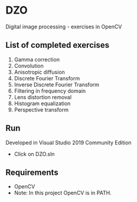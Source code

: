 # DZO
 Digital image processing - exercises in OpenCV

 ## List of completed exercises
 1) Gamma correction
 2) Convolution
 3) Anisotropic diffusion
 4) Discrete Fourier Transform
 5) Inverse Discrete Fourier Transform
 6) Filtering in frequency domain
 7) Lens distortion removal
 8) Histogram equalization
 9) Perspective transform

 ## Run
 Developed in Visual Studio 2019 Community Edition
 * Click on DZO.sln

## Requirements
* OpenCV
* Note: In this project OpenCV is in PATH.
